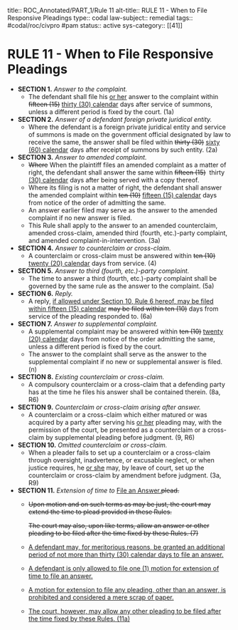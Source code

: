 title:: ROC_Annotated/PART_1/Rule 11
alt-title:: RULE 11 - When to File Responsive Pleadings
type:: codal
law-subject:: remedial
tags:: #codal/roc/civpro #pam
status:: active
sys-category:: [[41]]

# RULE 11 - When to File Responsive Pleadings
- **SECTION 1.** *Answer to the complaint.*
	- The defendant shall file his <u>or her</u> answer to the complaint within ~~fifteen (15)~~  <u>thirty (30) calendar</u> days after service of summons, unless a different period is fixed by the court. (1a)
- **SECTION 2.** *Answer of a defendant foreign private juridical entity.*
	- Where the defendant is a foreign private juridical entity and service of summons is made on the government official designated by law to receive the same, the answer shall be filed within ~~thirty (30)~~ <u>sixty (60) calendar</u> days after receipt of summons by such entity. (2a)
- **SECTION 3.** *Answer to amended complaint.*
	- ~~Where~~ When the plaintiff files an amended complaint as a matter of right, the defendant shall answer the same within ~~fifteen (15)~~  thirty <u>(30) calendar</u> days after being served with a copy thereof.
	- Where its filing is not a matter of right, the defendant shall answer the amended complaint within ~~ten (10)~~ <u>fifteen (15) calendar</u> days from notice of the order of admitting the same.
	- An answer earlier filed may serve as the answer to the amended complaint if no new answer is filed.
	- This Rule shall apply to the answer to an amended counterclaim, amended cross-claim, amended third (fourth, etc.)-party complaint, and amended complaint-in-intervention. (3a)
- **SECTION 4.** *Answer to counterclaim or cross-claim.*
	- A counterclaim or cross-claim must be answered within ~~ten (10)~~ <u>twenty (20) calendar</u> days from service. (4)
- **SECTION 5.** *Answer to third (fourth, etc.)-party complaint.*
	- The time to answer a third (fourth, etc.)-party complaint shall be governed by the same rule as the answer to the complaint. (5a)
- **SECTION 6.** *Reply.*
	- A reply, <u>if allowed under Section 10, Rule 6 hereof, may be filed within fifteen (15) calendar</u> ~~may be filed within ten (10)~~ days from service of the pleading responded to. (6a)
- **SECTION 7.** *Answer to supplemental complaint.*
	- A supplemental complaint may be answered within ~~ten (10)~~ <u>twenty (20) calendar</u> days from notice of the order admitting the same, unless a different period is fixed by the court.
	- The answer to the complaint shall serve as the answer to the supplemental complaint if no new or supplemental answer is filed. (n)
- **SECTION 8.** *Existing counterclaim or cross-claim.*
	- A compulsory counterclaim or a cross-claim that a defending party has at the time he files his answer shall be contained therein. (8a, R6)
- **SECTION 9.** *Counterclaim or cross-claim arising after answer.*
	- A counterclaim or a cross-claim which either matured or was acquired by a party after serving his <u>or her</u> pleading may, with the permission of the court, be presented as a counterclaim or a cross-claim by supplemental pleading before judgment. (9, R6)
- **SECTION 10.** *Omitted counterclaim or cross-claim.*
	- When a pleader fails to set up a counterclaim or a cross-claim through oversight, inadvertence, or excusable neglect, or when justice requires, he <u>or she</u> may, by leave of court, set up the counterclaim or cross-claim by amendment before judgment. (3a, R9)
- **SECTION 11.** *Extension of time to* <u>File an Answer.</u>~~plead.~~
	- ~~Upon motion and on such terms as may be just, the court may extend the time to plead provided in these Rules.~~
	  
	  ~~The court may also, upon like terms, allow an answer or other pleading to be filed after the time fixed by these Rules. (7)~~
	- <ins>A defendant may, for meritorious reasons, be granted an additional period of not more than thirty (30) calendar days to file an answer.</ins>
	- <ins>A defendant is only allowed to file one (1) motion for extension of time to file an answer.</ins>
	- <ins>A motion for extension to file any pleading, other than an answer, is prohibited and considered a mere scrap of paper.</ins>
	- <ins>The court, however, may allow any other pleading to be filed after the time fixed by these Rules. (11a)</ins>